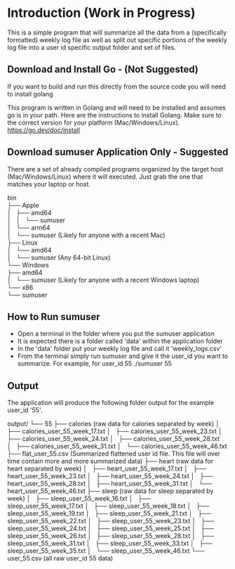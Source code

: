 # Introduction (Work in Progress)

This is a simple program that will summarize all the data from a (specifically formatted) weekly log file as well as split out specific portions of the weekly 
log file into a user id specific output folder and set of files.

## Download and Install Go - (Not Suggested)

If you want to build and run this directly from the source code you will need to install golang

This program is written in Golang and will need to be installed and assumes go is in your path. Here are the instructions to install Golang. Make sure to the correct version for your
platform (Mac/Windows/Linux). https://go.dev/doc/install

## Download sumuser Application Only - Suggested

There are a set of already compiled programs organized by the target host (Mac/Windows/Linux) where it will executed. Just grab the one that matches your 
laptop or host. 

bin <br>
├── Apple <br>
│   	├── amd64 <br>
│   	│   └── sumuser <br>
│   	└── arm64 <br>
│      		 └── sumuser (Likely for anyone with a recent Mac) <br>
├── Linux <br>
│   └── amd64 <br>
│       └── sumuser (Any 64-bit Linux) <br>
└── Windows <br>
    ├── amd64 <br>
    │   └── sumuser (Likely for anyone with a recent Windows laptop) <br>
    └── x86 <br>
        └── sumuser <br>


## How to Run sumuser

- Open a terminal in the folder where you put the sumuser application
- It is expected there is a folder called 'data' within the application folder
- In the 'data' folder put your weekly log file and call it 'weekly_logs.csv'
- From the terminal simply run sumuser and give it the user_id you want to summarize. For example, for user_id 55
   ./sumuser 55

## Output

The application will produce the following folder output for the example user_id '55'. 


output/
└── 55
    ├── calories (raw data for calories separated by week)
    │   ├── calories_user_55_week_17.txt
    │   ├── calories_user_55_week_23.txt
    │   ├── calories_user_55_week_24.txt
    │   ├── calories_user_55_week_28.txt
    │   ├── calories_user_55_week_31.txt
    │   └── calories_user_55_week_46.txt
    ├── flat_user_55.csv (Summarized flattened user id file. This file will over time contain more and more summarized data)
    ├── heart (raw data for heart separated by week)
    │   ├── heart_user_55_week_17.txt
    │   ├── heart_user_55_week_23.txt
    │   ├── heart_user_55_week_24.txt
    │   ├── heart_user_55_week_28.txt
    │   ├── heart_user_55_week_31.txt
    │   └── heart_user_55_week_46.txt
    ├── sleep (raw data for sleep separated by week)
    │   ├── sleep_user_55_week_16.txt
    │   ├── sleep_user_55_week_17.txt
    │   ├── sleep_user_55_week_18.txt
    │   ├── sleep_user_55_week_19.txt
    │   ├── sleep_user_55_week_21.txt
    │   ├── sleep_user_55_week_22.txt
    │   ├── sleep_user_55_week_23.txt
    │   ├── sleep_user_55_week_24.txt
    │   ├── sleep_user_55_week_25.txt
    │   ├── sleep_user_55_week_26.txt
    │   ├── sleep_user_55_week_28.txt
    │   ├── sleep_user_55_week_31.txt
    │   ├── sleep_user_55_week_33.txt
    │   ├── sleep_user_55_week_35.txt
    │   └── sleep_user_55_week_46.txt
    └── user_55.csv (all raw user_id 55 data)
